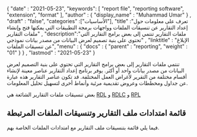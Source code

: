 {
  "date" : "2021-05-23",
  "keywords": [ "report file", "reporting software", "extension", "format" ],
  "author" : {
    "display_name" : "Muhammad Umar"
} ,
  "draft" : "false",
  "categories" :["الأساسيات"],
  "title" :"تعرف على معلومات حول إعداد التقارير عن تنسيقات الملفات وواجهات برمجة التطبيقات التي يمكنها فتح وإنشاء ملفات التقارير" ,
  "description":"ملفات التقارير تنتمي إلى بعض برامج التقارير التي تحتوي على بنية تصميم لعرض البيانات من مصدر بيانات نموذجي" ,
  "linktitle" : "الإبلاغ عن تنسيقات الملفات",
  "menu" : {
    "docs" : {
      "parent" : "reporting",
      "weight" : "01"
}
} ,
  "lastmod" : "2021-05-23"
}

تنتمي ملفات التقارير إلى بعض برامج التقارير التي تحتوي على بنية التصميم لعرض البيانات من مصدر بيانات واحد أو أكثر. يوفر برنامج إعداد التقارير عناصر معينة لإنشاء أقسام مختلفة من التقرير لأغراض العمل المختلفة. قد تكون عناصر التقارير هذه عبارة عن جداول ومخططات وعروض تقديمية مرئية وأنماط أخرى لتسهيل تحليل المعلومات.

بعض تنسيقات ملفات التقارير الشائعة هي [RDL](/ar/report/rdl/) و [RDLC](/ar/report/rdlc/) و [RPL](/ar/report/rpl/)


## قائمة امتدادات ملف التقارير وتنسيقات الملفات المرتبطة

فيما يلي قائمة بتنسيقات ملف التقارير مع امتدادات الملفات الخاصة بهم.


